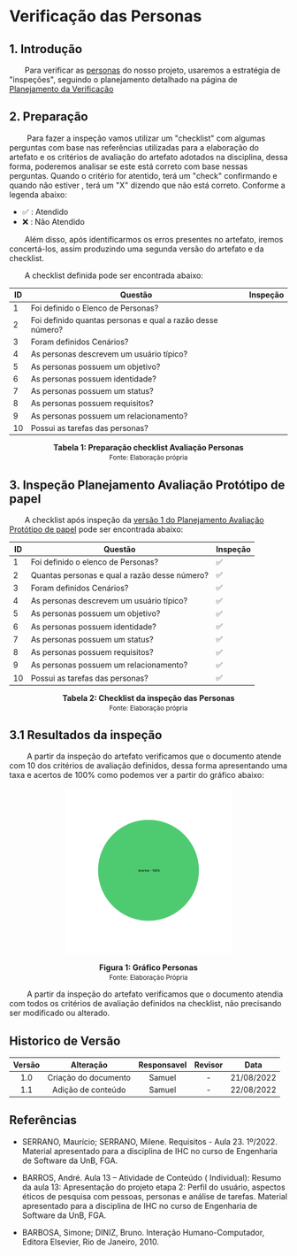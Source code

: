 # Verificação das Personas

## 1. Introdução

&emsp;&emsp;Para verificar as [personas](../analiseRequisitos/personas.md) do nosso projeto, usaremos a estratégia de "inspeções", seguindo o planejamento detalhado na página de [Planejamento da Verificação](../verificacao/planejamento.md)

## 2. Preparação

&emsp;&emsp; Para fazer a inspeção vamos utilizar um "checklist" com algumas perguntas com base nas referências utilizadas para a elaboração do artefato e os critérios de avaliação do artefato adotados na disciplina, dessa forma, poderemos analisar se este está correto com base nessas perguntas. Quando o critério for atentido, terá um "check" confirmando e quando não estiver , terá um "X" dizendo que não está correto. Conforme a legenda abaixo:

- ✅ : Atendido
- ❌ : Não Atendido

&emsp;&emsp;Além disso, após identificarmos os erros presentes no artefato, iremos concertá-los, assim produzindo uma segunda versão do artefato e da checklist.

&emsp;&emsp;A checklist definida pode ser encontrada abaixo:

<center>

|ID|Questão| Inspeção |
|-----------|-------------|-------------|
| 1 | Foi definido o Elenco de Personas? ||
| 2 | Foi definido quantas personas e qual a razão desse número?||
| 3 | Foram definidos Cenários?||
| 4 | As personas descrevem um usuário típico?||
| 5 | As personas possuem um objetivo?||
| 6 | As personas possuem identidade?||
| 7 | As personas possuem um status?||
| 8 | As personas possuem requisitos?||
| 9 | As personas possuem um relacionamento?||
| 10 | Possui as tarefas das personas?||



</center>

<figcaption align='center'>
    <b>Tabela 1: Preparação checklist Avaliação Personas </b>
    <br><small> Fonte: Elaboração própria</small>
</figcaption>


## 3. Inspeção Planejamento Avaliação Protótipo de papel

&emsp;&emsp;A checklist após inspeção da [versão 1 do Planejamento Avaliação Protótipo de papel](../prototipo_papel_doc/PlanejamentoAvaliPropPapel.md) pode ser encontrada abaixo:

<center>

|ID|Questão| Inspeção |
|-----------|-------------|-------------|
| 1 | Foi definido o elenco de Personas? | ✅ |
| 2 | Quantas personas e qual a razão desse número?|✅|
| 3 | Foram definidos Cenários?|✅|
| 4 | As personas descrevem um usuário típico?|✅|
| 5 | As personas possuem um objetivo?|✅|
| 6 | As personas possuem identidade?|✅|
| 7 | As personas possuem um status?|✅|
| 8 | As personas possuem requisitos?|✅|
| 9 | As personas possuem um relacionamento?|✅|
| 10 | Possui as tarefas das personas?|✅|

</center>

<figcaption align='center'>
    <b>Tabela 2: Checklist da inspeção das Personas </b>
    <br><small> Fonte: Elaboração própria</small>
</figcaption>

## 3.1 Resultados da inspeção
&emsp;&emsp; A partir da inspeção do artefato verificamos que o documento atende com 10 dos critérios de avaliação definidos, dessa forma apresentando uma taxa e acertos de 100% como podemos ver a partir do gráfico abaixo:

<center>

![Grafico](../assets/graficosVerificacao/GraficoVerificacaoPlanejProtipV2.png)

</center>

<figcaption align='center'>
    <b>Figura 1: Gráfico Personas  </b>
    <br><small> Fonte: Elaboração Própria </small>
</figcaption>


&emsp;&emsp; A partir da inspeção do artefato verificamos que o documento atendia com todos os critérios de avaliação definidos na checklist, não precisando ser modificado ou alterado.

## Historico de Versão 

|    Versão    | Alteração| Responsavel        | Revisor     | Data
| :--------: | :----: | :------------------: | :-------------: |:----:|
| 1.0| Criação do documento | Samuel | - | 21/08/2022 |
| 1.1| Adição de conteúdo | Samuel | - | 22/08/2022 |

## Referências

- SERRANO, Maurício; SERRANO, Milene. Requisitos - Aula 23. 1º/2022. Material apresentado para a disciplina de IHC no curso de Engenharia de Software da UnB, FGA.

- BARROS, André. Aula 13 – Atividade de Conteúdo ( Individual): Resumo da aula 13: Apresentação do projeto etapa 2: Perfil do usuário, aspectos éticos de pesquisa com pessoas, personas e análise de tarefas. Material apresentado para a disciplina de IHC no curso de Engenharia de Software da UnB, FGA.

- BARBOSA, Simone; DINIZ, Bruno. Interação Humano-Computador, Editora Elsevier, Rio de Janeiro, 2010. 